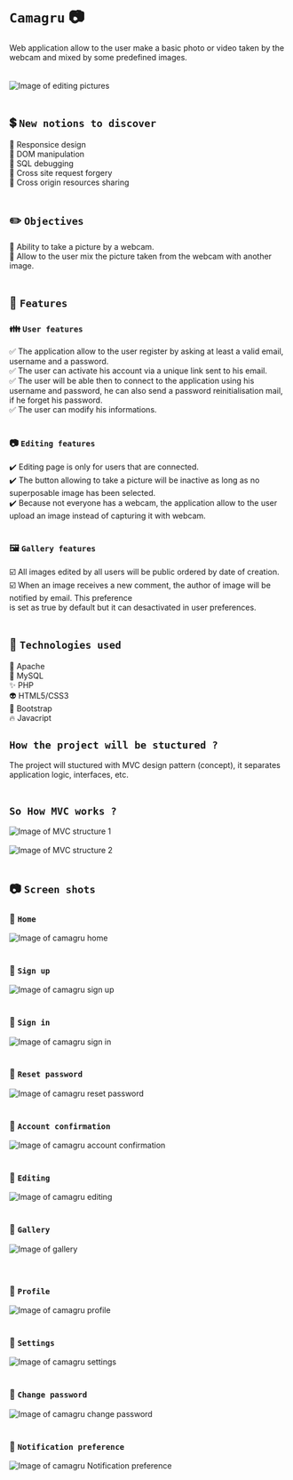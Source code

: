 # `Camagru` :camera:<br/>
Web application allow to the user make a basic photo or video taken by the webcam and mixed by some predefined images.<br/><br/><br/>
![Image of editing pictures](https://i.ibb.co/sQ9tZp5/6-editing.png)</br><br/>

## :heavy_dollar_sign: `New notions to discover`<br/>
:dart: Responsice design<br/>
:dart: DOM manipulation<br/>
:dart: SQL debugging<br/>
:dart: Cross site request forgery<br/>
:dart: Cross origin resources sharing<br/><br/>

## :pencil2: `Objectives`<br/>
:thought_balloon: Ability to take a picture by a webcam.<br/>
:thought_balloon: Allow to the user mix the picture taken from the webcam with another image.<br/><br/>

## :open_file_folder: `Features`<br/>
### :family: `User features`<br/>
:white_check_mark: The application allow to the user register by asking at least a valid email, username and a password.<br/>
:white_check_mark: The user can activate his account via a unique link sent to his email.<br/>
:white_check_mark: The user will be able then to connect to the application using his username and password, he can also send a password reinitialisation mail, if he forget his password.<br/>
:white_check_mark: The user can modify his informations. <br/><br/>

### :camera: `Editing features`<br/>
:heavy_check_mark: Editing page is only for users that are connected.<br/>
:heavy_check_mark: The button allowing to take a picture will be inactive as long as no superposable image has been selected.<br/>
:heavy_check_mark: Because not everyone has a webcam, the application allow to the user upload an image instead of capturing it with webcam.<br/><br/>

### :framed_picture: `Gallery features`<br/>
:ballot_box_with_check: All images edited by all users will be public ordered by date of creation.<br/>
:ballot_box_with_check: When an image receives a new comment, the author of image will be notified by email. This preference </br>
is set as true by default but it can desactivated in user preferences.<br/><br/>

## :100: `Technologies used`<br/>
:dizzy: Apache<br/>
:anger: MySQL<br/>
:sparkles: PHP<br/>
:alien: HTML5/CSS3<br/>
:eyes: Bootstrap<br/>
:fire: Javacript<br/>

## `How the project will be stuctured ?`<br/>
The project will stuctured with MVC design pattern (concept), it separates application logic, interfaces, etc.<br/><br/>

## `So How MVC works ?`
![Image of MVC structure 1](https://i.ibb.co/FgSsXxb/MVC.png)
<br/><br/>
![Image of MVC structure 2](https://i.ibb.co/Cn3vzZP/MVC1.png)
<br/><br/>

## :camera: `Screen shots`</br>
### :triangular_flag_on_post: `Home`</br>
![Image of camagru home](https://i.ibb.co/mb93yHG/camagru-home.png)</br>
</br>
### :triangular_flag_on_post: `Sign up`</br>
![Image of camagru sign up](https://i.ibb.co/Rp41ST3/camagru-signup.png)</br>
</br>
### :triangular_flag_on_post: `Sign in`</br>
![Image of camagru sign in](https://i.ibb.co/DVLK2SG/camagru-signin.png)</br>
<br/>
### :triangular_flag_on_post: `Reset password`</br>
![Image of camagru reset password](https://i.ibb.co/jZkwRL5/4-resetpassword.png)</br>
<br/>
### :triangular_flag_on_post: `Account confirmation`</br>
![Image of camagru account confirmation](https://i.ibb.co/YLPdgty/5-account-confirmation.png)</br>
<br/>
### :triangular_flag_on_post: `Editing`</br>
![Image of camagru editing](https://i.ibb.co/sQ9tZp5/6-editing.png)</br>
<br/>
### :triangular_flag_on_post: `Gallery`</br>
![Image of gallery](https://i.ibb.co/YtQDdbd/7-gallery.png)</br><br/>
<br/>
### :triangular_flag_on_post: `Profile`</br>
![Image of camagru profile](https://i.ibb.co/cCD5zmV/6-profile.png)</br>
<br/>
### :triangular_flag_on_post: `Settings`</br>
![Image of camagru settings](https://i.ibb.co/PZc6Hrv/7-settings.png)</br>
<br/>
### :triangular_flag_on_post: `Change password`</br>
![Image of camagru change password](https://i.ibb.co/zrWCS0f/8-change-password.png)</br>
<br/>
### :triangular_flag_on_post: `Notification preference`</br>
![Image of camagru Notification preference](https://i.ibb.co/sqxBDSq/9-notif-preference.png)</br>
<br/>

